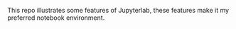 This repo illustrates some features of Jupyterlab, these features make it my preferred notebook environment.

